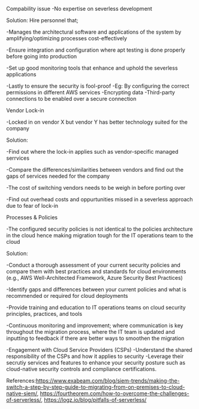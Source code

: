 Compability issue
-No expertise on severless development

Solution: 
Hire personnel that;

-Manages the architectural software and applications of the system by amplifying/optimizing processes cost-effectively

-Ensure integration and configuration where apt testing is done properly before going into production

-Set up good monitoring tools that enhance and uphold the severless applications

-Lastly to ensure the security is fool-proof
   -Eg: By configuring the correct permissions in different AWS services
   -Encrypting data 
   -Third-party connections to be enabled over a secure connection



Vendor Lock-in

-Locked in on vendor X but vendor Y has better technology suited for the company


Solution: 

-Find out where the lock-in applies such as vendor-specific managed serrvices

-Compare the differences/similarities between vendors and find out the gaps of services needed for the company

-The cost of switching vendors needs to be weigh in before porting over

-Find out overhead costs and oppurtunities missed in a severless approach due to fear of lock-in





Processes & Policies

-The configured security policies is not identical to the policies architecture in the cloud hence making migration tough for the IT operations team to the cloud


Solution:

-Conduct a thorough assessment of your current security policies and compare them with best practices and standards for cloud environments (e.g., AWS Well-Architected Framework, Azure Security Best Practices)

-Identify gaps and differences between your current policies and what is recommended or required for cloud deployments

-Provide training and education to IT operations teams on cloud security principles, practices, and tools

-Continuous monitoring and improvement; where communication is key throughout the migration process, where the IT team is updated and inputting to feedback if there are better ways to smoothen the migration

-Engagement with Cloud Service Providers (CSPs)
 -Understand the shared responsibility of the CSPs and how it applies to security 
 -Leverage their secrutiy services and features to enhance your security posture such as cloud-native security controls and compliance certifications.



 References:https://www.exabeam.com/blog/siem-trends/making-the-switch-a-step-by-step-guide-to-migrating-from-on-premises-to-cloud-native-siem/, https://fourtheorem.com/how-to-overcome-the-challenges-of-serverless/, https://logz.io/blog/pitfalls-of-serverless/
